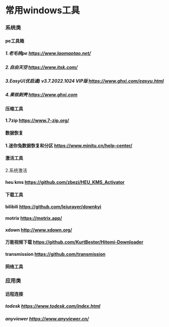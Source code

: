

# 常用windows工具

### 系统类

#### pe工具箱

##### 1.老毛桃pe https://www.laomaotao.net/
##### 2.自由天空 https://www.itsk.com/
##### 3.EasyU(优启通) v3.7.2022.1024 VIP版  https://www.ghxi.com/easyu.html
##### 4.果核剥壳 https://www.ghxi.com


#### 压缩工具


#### 1.7zip https://www.7-zip.org/

#### 数据恢复

#### 1.迷你兔数据恢复和分区 https://www.minitu.cn/help-center/


#### 激活工具

2.系统激活

#### heu kms https://github.com/zbezj/HEU_KMS_Activator


#### 下载工具


####  bilibili https://github.com/leiurayer/downkyi
#### motrix https://motrix.app/
#### xdown http://www.xdown.org/
#### 万能视频下载 https://github.com/KurtBestor/Hitomi-Downloader
#### transmission https://github.com/transmission

#### 网络工具

### 应用类
#### 远程连接

##### todesk https://www.todesk.com/index.html

##### anyviewer https://www.anyviewer.cn/










